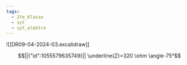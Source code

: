 ```yaml
---
tags:
  - 2te_Klasse
  - syt
  - syt_elektro
---
```

![[DR09-04-2024-03.excalidraw]]
```math
||{"id":1055579635749}||

\underline{Z}=320 \ohm \angle-75°
```

<div tabindex='-1'contenteditable='false' class='livePrevPlus'></div>
